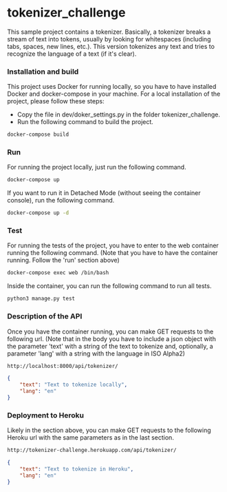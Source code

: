 # tokenizer_challenge #

This sample project contains a tokenizer. Basically, a tokenizer breaks a stream of text into tokens, usually by looking for whitespaces (including tabs, spaces, new lines, etc.). This version tokenizes any text and tries to recognize the language of a text (if it's clear).

### Installation and build ###

This project uses Docker for running locally, so you have to have installed Docker and docker-compose in your machine. 
For a local installation of the project, please follow these steps:
- Copy the file in dev/doker_settings.py in the folder tokenizer_challenge.
- Run the following command to build the project.
```bash
docker-compose build
```

### Run ###

For running the project locally, just run the following command.
```bash
docker-compose up
```
If you want to run it in Detached Mode (without seeing the container console), run the following command.
```bash
docker-compose up -d
```

### Test ###

For running the tests of the project, you have to enter to the web container running the following command. (Note that you have to have the container running. Follow the 'run' section above)
```bash
docker-compose exec web /bin/bash
```
Inside the container, you can run the following command to run all tests.
```bash
python3 manage.py test
```

### Description of the API ###

Once you have the container running, you can make GET requests to the following url. (Note that in the body you have to include a json object with the parameter 'text' with a string of the text to tokenize and, optionally, a parameter 'lang' with a string with the language in ISO Alpha2)
```bash
http://localhost:8000/api/tokenizer/
```
```json
{
    "text": "Text to tokenize locally",
    "lang": "en"
}
```


### Deployment to Heroku ###

Likely in the section above, you can make GET requests to the following Heroku url with the same parameters as in the last section.
```bash
http://tokenizer-challenge.herokuapp.com/api/tokenizer/
```
```json
{
    "text": "Text to tokenize in Heroku",
    "lang": "en"
}
```